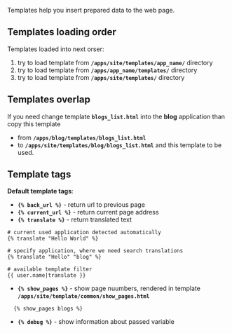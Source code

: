 Templates help you insert prepared data to the web page.

## Templates loading order ##

Templates loaded into next orser:
  1. try to load template from **`/apps/site/templates/app_name/`** directory
  1. try to load template from **`/apps/app_name/templates/`** directory
  1. try to load template from **`/apps/site/templates/`** directory

## Templates overlap ##

If you need change template **`blogs_list.html`** into the **blog** application than copy this template
  * from **`/apps/blog/templates/blogs_list.html`**
  * to **`/apps/site/templates/blog/blogs_list.html`**
and this template to be used.

## Template tags ##

**Default template tags**:
  * **`{% back_url %}`** - return url to previous page
  * **`{% current_url %}`** - return current page address
  * **`{% translate %}`** - return translated text
```
# current used application detected automatically
{% translate "Hello World" %}

# specify application, where we need search translations
{% translate "Hello" "blog" %}

# available template filter
{{ user.name|translate }}
```
  * **`{% show_pages %}`** - show page nuumbers, rendered in template **`/apps/site/template/common/show_pages.html`**
```
  {% show_pages blogs %}
```
  * **`{% debug %}`** - show information about passed variable